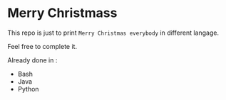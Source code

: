 # Merry Christmass

This repo is just to print `Merry Christmas everybody` in different langage.

Feel free to complete it.

Already done in :
- Bash
- Java
- Python